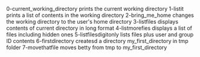 0-current_working_directory prints the current working directory
1-listit prints a list of contents in the working directory
2-bring_me_home changes the working directory to the user's home directory
3-listfiles displays contents of current directory in long format
4-listmorefies displays a list of files including hidden ones
5-listfilesdigitonly lists files plus user and group ID contents
6-firstdirectory createsd a directory my_first_directory in tmp folder
7-movethatfile moves betty from tmp to my_first_directory
